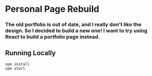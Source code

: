 # Personal Page Rebuild
### The old portfolio is out of date, and I really don't like the design. So I decided to build a new one! I want to try using React to build a portfolio page instead.
## Running Locally
    npm install
    npm start
